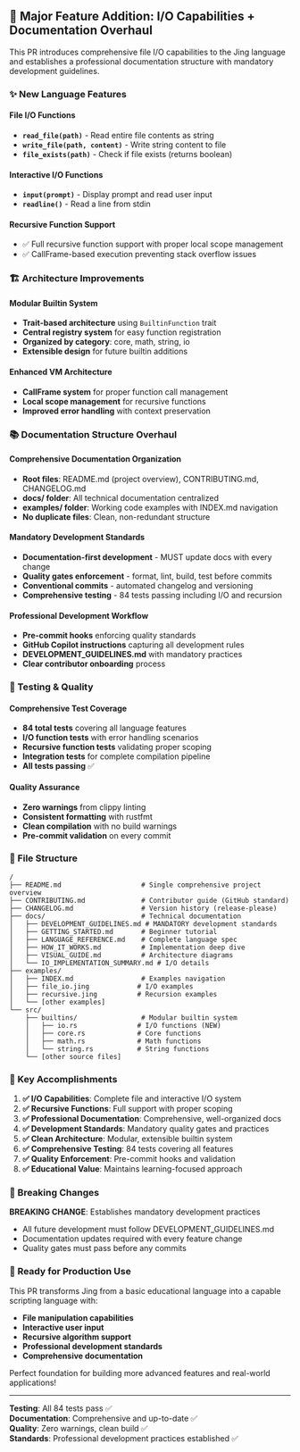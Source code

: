 ## 🚀 Major Feature Addition: I/O Capabilities + Documentation Overhaul

This PR introduces comprehensive file I/O capabilities to the Jing language and establishes a professional documentation structure with mandatory development guidelines.

### ✨ New Language Features

#### File I/O Functions
- **`read_file(path)`** - Read entire file contents as string
- **`write_file(path, content)`** - Write string content to file  
- **`file_exists(path)`** - Check if file exists (returns boolean)

#### Interactive I/O Functions  
- **`input(prompt)`** - Display prompt and read user input
- **`readline()`** - Read a line from stdin

#### Recursive Function Support
- ✅ Full recursive function support with proper local scope management
- ✅ CallFrame-based execution preventing stack overflow issues

### 🏗️ Architecture Improvements

#### Modular Builtin System
- **Trait-based architecture** using `BuiltinFunction` trait
- **Central registry system** for easy function registration
- **Organized by category**: core, math, string, io
- **Extensible design** for future builtin additions

#### Enhanced VM Architecture
- **CallFrame system** for proper function call management
- **Local scope management** for recursive functions
- **Improved error handling** with context preservation

### 📚 Documentation Structure Overhaul

#### Comprehensive Documentation Organization
- **Root files**: README.md (project overview), CONTRIBUTING.md, CHANGELOG.md
- **docs/ folder**: All technical documentation centralized
- **examples/ folder**: Working code examples with INDEX.md navigation
- **No duplicate files**: Clean, non-redundant structure

#### Mandatory Development Standards
- **Documentation-first development** - MUST update docs with every change
- **Quality gates enforcement** - format, lint, build, test before commits
- **Conventional commits** - automated changelog and versioning
- **Comprehensive testing** - 84 tests passing including I/O and recursion

#### Professional Development Workflow  
- **Pre-commit hooks** enforcing quality standards
- **GitHub Copilot instructions** capturing all development rules
- **DEVELOPMENT_GUIDELINES.md** with mandatory practices
- **Clear contributor onboarding** process

### 🧪 Testing & Quality

#### Comprehensive Test Coverage
- **84 total tests** covering all language features
- **I/O function tests** with error handling scenarios
- **Recursive function tests** validating proper scoping
- **Integration tests** for complete compilation pipeline
- **All tests passing** ✅

#### Quality Assurance
- **Zero warnings** from clippy linting
- **Consistent formatting** with rustfmt
- **Clean compilation** with no build warnings
- **Pre-commit validation** on every commit

### 📁 File Structure

```
/
├── README.md                    # Single comprehensive project overview
├── CONTRIBUTING.md              # Contributor guide (GitHub standard)
├── CHANGELOG.md                 # Version history (release-please)
├── docs/                        # Technical documentation
│   ├── DEVELOPMENT_GUIDELINES.md # MANDATORY development standards  
│   ├── GETTING_STARTED.md       # Beginner tutorial
│   ├── LANGUAGE_REFERENCE.md    # Complete language spec
│   ├── HOW_IT_WORKS.md          # Implementation deep dive
│   ├── VISUAL_GUIDE.md          # Architecture diagrams
│   └── IO_IMPLEMENTATION_SUMMARY.md # I/O details
├── examples/
│   ├── INDEX.md                 # Examples navigation
│   ├── file_io.jing            # I/O examples
│   ├── recursive.jing          # Recursion examples
│   └── [other examples]
└── src/
    ├── builtins/                # Modular builtin system
    │   ├── io.rs               # I/O functions (NEW)
    │   ├── core.rs             # Core functions
    │   ├── math.rs             # Math functions  
    │   └── string.rs           # String functions
    └── [other source files]
```

### 🎯 Key Accomplishments

1. **✅ I/O Capabilities**: Complete file and interactive I/O system
2. **✅ Recursive Functions**: Full support with proper scoping
3. **✅ Professional Documentation**: Comprehensive, well-organized docs
4. **✅ Development Standards**: Mandatory quality gates and practices
5. **✅ Clean Architecture**: Modular, extensible builtin system
6. **✅ Comprehensive Testing**: 84 tests covering all features
7. **✅ Quality Enforcement**: Pre-commit hooks and validation
8. **✅ Educational Value**: Maintains learning-focused approach

### 🔄 Breaking Changes

**BREAKING CHANGE**: Establishes mandatory development practices
- All future development must follow DEVELOPMENT_GUIDELINES.md
- Documentation updates required with every feature change
- Quality gates must pass before any commits

### 🚀 Ready for Production Use

This PR transforms Jing from a basic educational language into a capable scripting language with:
- **File manipulation capabilities**
- **Interactive user input**  
- **Recursive algorithm support**
- **Professional development standards**
- **Comprehensive documentation**

Perfect foundation for building more advanced features and real-world applications!

---

**Testing**: All 84 tests pass ✅  
**Documentation**: Comprehensive and up-to-date ✅  
**Quality**: Zero warnings, clean build ✅  
**Standards**: Professional development practices established ✅
